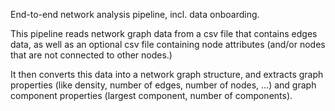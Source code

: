 End-to-end network analysis pipeline, incl. data onboarding.

This pipeline reads network graph data from a csv file that contains edges data, as well as an optional csv file containing node attributes (and/or nodes that are not connected to other nodes.)

It then converts this data into a network graph structure, and extracts graph properties (like density, number of edges, number of nodes, ...) and graph component properties (largest component, number of components).

